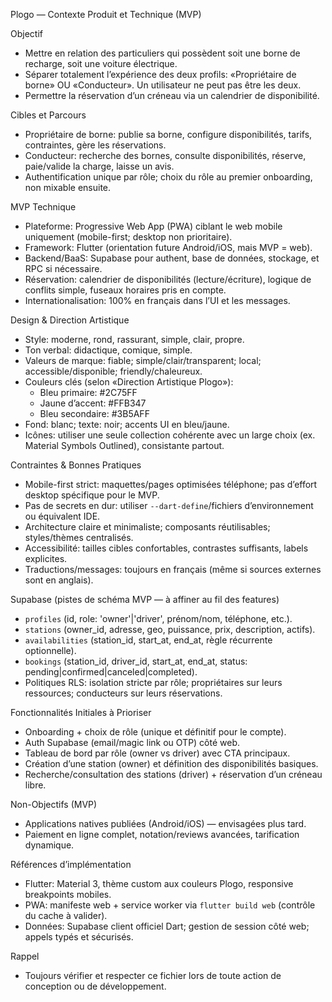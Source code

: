 Plogo — Contexte Produit et Technique (MVP)

Objectif
- Mettre en relation des particuliers qui possèdent soit une borne de recharge, soit une voiture électrique.
- Séparer totalement l’expérience des deux profils: «Propriétaire de borne» OU «Conducteur». Un utilisateur ne peut pas être les deux.
- Permettre la réservation d’un créneau via un calendrier de disponibilité.

Cibles et Parcours
- Propriétaire de borne: publie sa borne, configure disponibilités, tarifs, contraintes, gère les réservations.
- Conducteur: recherche des bornes, consulte disponibilités, réserve, paie/valide la charge, laisse un avis.
- Authentification unique par rôle; choix du rôle au premier onboarding, non mixable ensuite.

MVP Technique
- Plateforme: Progressive Web App (PWA) ciblant le web mobile uniquement (mobile-first; desktop non prioritaire).
- Framework: Flutter (orientation future Android/iOS, mais MVP = web).
- Backend/BaaS: Supabase pour authent, base de données, stockage, et RPC si nécessaire.
- Réservation: calendrier de disponibilités (lecture/écriture), logique de conflits simple, fuseaux horaires pris en compte.
- Internationalisation: 100% en français dans l’UI et les messages.

Design & Direction Artistique
- Style: moderne, rond, rassurant, simple, clair, propre.
- Ton verbal: didactique, comique, simple.
- Valeurs de marque: fiable; simple/clair/transparent; local; accessible/disponible; friendly/chaleureux.
- Couleurs clés (selon «Direction Artistique Plogo»):
  - Bleu primaire: #2C75FF
  - Jaune d’accent: #FFB347
  - Bleu secondaire: #3B5AFF
- Fond: blanc; texte: noir; accents UI en bleu/jaune.
- Icônes: utiliser une seule collection cohérente avec un large choix (ex. Material Symbols Outlined), consistante partout.

Contraintes & Bonnes Pratiques
- Mobile-first strict: maquettes/pages optimisées téléphone; pas d’effort desktop spécifique pour le MVP.
- Pas de secrets en dur: utiliser `--dart-define`/fichiers d’environnement ou équivalent IDE.
- Architecture claire et minimaliste; composants réutilisables; styles/thèmes centralisés.
- Accessibilité: tailles cibles confortables, contrastes suffisants, labels explicites.
- Traductions/messages: toujours en français (même si sources externes sont en anglais).

Supabase (pistes de schéma MVP — à affiner au fil des features)
- `profiles` (id, role: 'owner'|'driver', prénom/nom, téléphone, etc.).
- `stations` (owner_id, adresse, geo, puissance, prix, description, actifs).
- `availabilities` (station_id, start_at, end_at, règle récurrente optionnelle).
- `bookings` (station_id, driver_id, start_at, end_at, status: pending|confirmed|canceled|completed).
- Politiques RLS: isolation stricte par rôle; propriétaires sur leurs ressources; conducteurs sur leurs réservations.

Fonctionnalités Initiales à Prioriser
- Onboarding + choix de rôle (unique et définitif pour le compte).
- Auth Supabase (email/magic link ou OTP) côté web.
- Tableau de bord par rôle (owner vs driver) avec CTA principaux.
- Création d’une station (owner) et définition des disponibilités basiques.
- Recherche/consultation des stations (driver) + réservation d’un créneau libre.

Non-Objectifs (MVP)
- Applications natives publiées (Android/iOS) — envisagées plus tard.
- Paiement en ligne complet, notation/reviews avancées, tarification dynamique.

Références d’implémentation
- Flutter: Material 3, thème custom aux couleurs Plogo, responsive breakpoints mobiles.
- PWA: manifeste web + service worker via `flutter build web` (contrôle du cache à valider).
- Données: Supabase client officiel Dart; gestion de session côté web; appels typés et sécurisés.

Rappel
- Toujours vérifier et respecter ce fichier lors de toute action de conception ou de développement.
